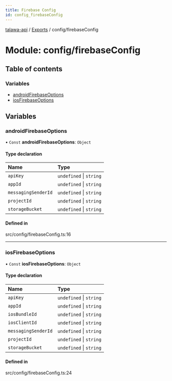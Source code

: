 ```yaml
---
title: Firebase Config
id: config_firebaseConfig
---
```

[talawa-api](../README.md) / [Exports](../modules.md) / config/firebaseConfig

# Module: config/firebaseConfig

## Table of contents

### Variables

- [androidFirebaseOptions](config_firebaseConfig.md#androidfirebaseoptions)
- [iosFirebaseOptions](config_firebaseConfig.md#iosfirebaseoptions)

## Variables

### androidFirebaseOptions

• `Const` **androidFirebaseOptions**: `Object`

#### Type declaration

| Name | Type |
| :------ | :------ |
| `apiKey` | `undefined` \| `string` |
| `appId` | `undefined` \| `string` |
| `messagingSenderId` | `undefined` \| `string` |
| `projectId` | `undefined` \| `string` |
| `storageBucket` | `undefined` \| `string` |

#### Defined in

src/config/firebaseConfig.ts:16

___

### iosFirebaseOptions

• `Const` **iosFirebaseOptions**: `Object`

#### Type declaration

| Name | Type |
| :------ | :------ |
| `apiKey` | `undefined` \| `string` |
| `appId` | `undefined` \| `string` |
| `iosBundleId` | `undefined` \| `string` |
| `iosClientId` | `undefined` \| `string` |
| `messagingSenderId` | `undefined` \| `string` |
| `projectId` | `undefined` \| `string` |
| `storageBucket` | `undefined` \| `string` |

#### Defined in

src/config/firebaseConfig.ts:24
